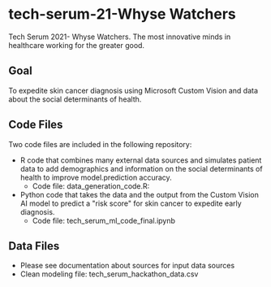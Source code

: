 # tech-serum-21-Whyse Watchers

Tech Serum 2021- Whyse Watchers. The most innovative minds in healthcare working for the greater good.

## Goal
To expedite skin cancer diagnosis using Microsoft Custom Vision and data about the social determinants of health.

## Code Files
Two code files are included in the following repository:
- R code that combines many external data sources and simulates patient data to add demographics and information on the social determinants of health to improve model.prediction accuracy.
    - Code file: data_generation_code.R: 
- Python code that takes the data and the output from the Custom Vision AI model to predict a "risk score" for skin cancer to expedite early diagnosis.
    - Code file: tech_serum_ml_code_final.ipynb

## Data Files
- Please see documentation about sources for input data sources
- Clean modeling file: tech_serum_hackathon_data.csv

